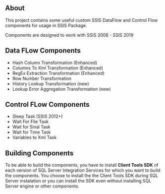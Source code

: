 ## About

This project contains some useful custom SSIS DataFlow and Control Flow components for usage in SSIS Package.

Components are designed to work with SSIS 2008 - SSIS 2019

## Data FLow Components

* Hash Column Transformation (Enhanced)
* Columns To Xml Transformation (Enhanced)
* RegEx Extraction Transformation (Enhanced)
* Row Number Transformation
* History Lookup Transformation (new)
* Lookup Error Aggregation Transformation (new)
 
## Control FLow Components

* Sleep Task (SSIS 2012+)
* Wait For File Task
* Wait for Sinal Task
* Wait for Time Task
* Variables to Xml Task

## Building Components
To be able to build the components, you have to install **Client Tools SDK** of each version of SQL Server Integration Services for which you want to build the components.
You choose to install the the Client Tools SDK during SQL Server instalation or you can install the SDK even without installing SQL Server engine or other components.
